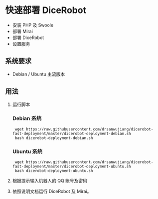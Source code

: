 # 快速部署 DiceRobot

* 安装 PHP 及 Swoole
* 部署 Mirai
* 部署 DiceRobot
* 设置服务


## 系统要求

* Debian / Ubuntu 主流版本


## 用法

1. 运行脚本

    ### Debian 系统

        wget https://raw.githubusercontent.com/drsanwujiang/dicerobot-fast-deployment/master/dicerobot-deployment-debian.sh
        bash dicerobot-deployment-debian.sh

    ### Ubuntu 系统

        wget https://raw.githubusercontent.com/drsanwujiang/dicerobot-fast-deployment/master/dicerobot-deployment-ubuntu.sh
        bash dicerobot-deployment-ubuntu.sh

2. 根据提示输入机器人的 QQ 账号及密码
3. 依照说明文档运行 DiceRobot 及 Mirai。